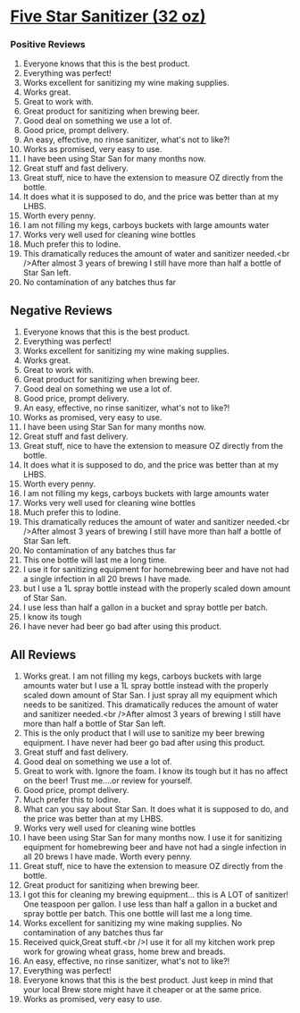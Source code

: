 # [Five Star Sanitizer (32 oz)](https://products.checkmycream.com/products/Five-Star-Sanitizer-(32-oz).html)

### Positive Reviews

<ol>
      <li>Everyone knows that this is the best product.</li>
      <li>Everything was perfect!</li>
      <li>Works excellent for sanitizing my wine making supplies.</li>
      <li>Works great.</li>
      <li>Great to work with.  </li>
      <li>Great product for sanitizing when brewing beer.</li>
      <li>Good deal on something we use a lot of.</li>
      <li>Good price, prompt delivery.</li>
      <li>An easy, effective, no rinse sanitizer, what&#x27;s not to like?!</li>
      <li>Works as promised, very easy to use.</li>
      <li>I have been using Star San for many months now.</li>
      <li>Great stuff and fast delivery.</li>
      <li>Great stuff, nice to have the extension to measure OZ directly from the bottle.</li>
      <li>It does what it is supposed to do, and the price was better than at my LHBS.</li>
      <li>Worth every penny.</li>
      <li>I am not filling my kegs, carboys buckets with large amounts water</li>
      <li>Works very well used for cleaning wine bottles</li>
      <li>Much prefer this to Iodine.</li>
      <li>This dramatically reduces the amount of water and sanitizer needed.&lt;br /&gt;After almost 3 years of brewing I still have more than half a bottle of Star San left.</li>
      <li>No contamination of any batches thus far</li>
</ol>


<h2>Negative Reviews</h2>
<ol>
<li> Everyone knows that this is the best product.</li>
<li> Everything was perfect!</li>
<li> Works excellent for sanitizing my wine making supplies.</li>
<li> Works great.</li>
<li> Great to work with.  </li>
<li> Great product for sanitizing when brewing beer.</li>
<li> Good deal on something we use a lot of.</li>
<li> Good price, prompt delivery.</li>
<li> An easy, effective, no rinse sanitizer, what&#x27;s not to like?!</li>
<li> Works as promised, very easy to use.</li>
<li> I have been using Star San for many months now.</li>
<li> Great stuff and fast delivery.</li>
<li> Great stuff, nice to have the extension to measure OZ directly from the bottle.</li>
<li> It does what it is supposed to do, and the price was better than at my LHBS.</li>
<li> Worth every penny.</li>
<li> I am not filling my kegs, carboys buckets with large amounts water</li>
<li> Works very well used for cleaning wine bottles</li>
<li> Much prefer this to Iodine.</li>
<li> This dramatically reduces the amount of water and sanitizer needed.&lt;br /&gt;After almost 3 years of brewing I still have more than half a bottle of Star San left.</li>
<li> No contamination of any batches thus far</li>
<li> This one bottle will last me a long time.</li>
<li> I use it for sanitizing equipment for homebrewing beer and have not had a single infection in all 20 brews I have made.</li>
<li> but I use a 1L spray bottle instead with the properly scaled down amount of Star San.</li>
<li> I use less than half a gallon in a bucket and spray bottle per batch.</li>
<li> I know its tough</li>
<li> I have never had beer go bad after using this product.</li>
</ol>

<h2>All Reviews</h2>

<ol>
    <li> Works great. I am not filling my kegs, carboys buckets with large amounts water but I use a 1L spray bottle instead with the properly scaled down amount of Star San. I just spray all my equipment which needs to be sanitized. This dramatically reduces the amount of water and sanitizer needed.&lt;br /&gt;After almost 3 years of brewing I still have more than half a bottle of Star San left.</li>
    <li> This is the only product that I will use to sanitize my beer brewing equipment. I have never had beer go bad after using this product.</li>
    <li> Great stuff and fast delivery.</li>
    <li> Good deal on something we use a lot of.</li>
    <li> Great to work with.  Ignore the foam. I know its tough but it has no affect on the beer! Trust me....or review for yourself.</li>
    <li> Good price, prompt delivery.</li>
    <li> Much prefer this to Iodine.</li>
    <li> What can you say about Star San. It does what it is supposed to do, and the price was better than at my LHBS.</li>
    <li> Works very well used for cleaning wine bottles</li>
    <li> I have been using Star San for many months now. I use it for sanitizing equipment for homebrewing beer and have not had a single infection in all 20 brews I have made. Worth every penny.</li>
    <li> Great stuff, nice to have the extension to measure OZ directly from the bottle.</li>
    <li> Great product for sanitizing when brewing beer.</li>
    <li> I got this for cleaning my brewing equipment... this is A LOT of sanitizer!  One teaspoon per gallon. I use less than half a gallon in a bucket and spray bottle per batch. This one bottle will last me a long time.</li>
    <li> Works excellent for sanitizing my wine making supplies. No contamination of any batches thus far</li>
    <li> Received quick,Great stuff.&lt;br /&gt;I use it for all my kitchen work prep work for growing wheat grass, home brew and breads.</li>
    <li> An easy, effective, no rinse sanitizer, what&#x27;s not to like?!</li>
    <li> Everything was perfect!</li>
    <li> Everyone knows that this is the best product. Just keep in mind that your local Brew store might have it cheaper or at the same price.</li>
    <li> Works as promised, very easy to use.</li>
</ol>




